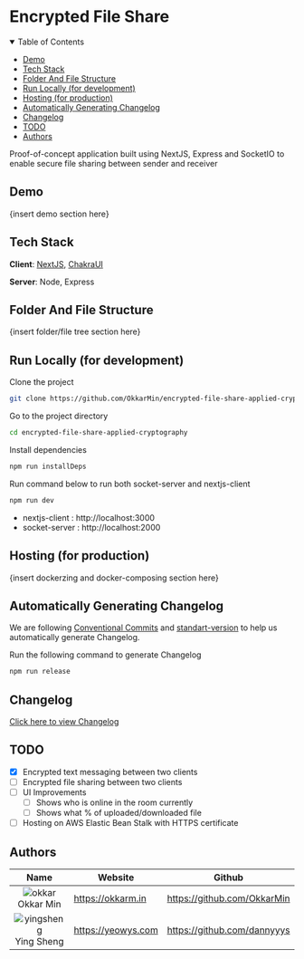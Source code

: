 # Encrypted File Share

<details open>
    <summary>Table of Contents</summary>
<ul>
    <li><a href="#demo">Demo</a></li>
    <li><a href="#tech-stack">Tech Stack</a></li>
    <li><a href="#folder-and-file-structure">Folder And File Structure</a></li>
    <li><a href="#run-locally-for-development">Run Locally (for development)</a></li>
    <li><a href="#hosting-for-production">Hosting (for production)</a></li>
    <li><a href="#automatically-generating-changelog">Automatically Generating Changelog</a></li>
    <li><a href="#changelog">Changelog</a></li>
    <li><a href="#todo">TODO</a></li>
    <li><a href="#authors">Authors</a></li>
</ul>
</details>
<p>

Proof-of-concept application built using NextJS, Express and SocketIO to enable secure file sharing between sender and receiver

## Demo

{insert demo section here}

## Tech Stack

**Client**: [NextJS](http://nextjs.org), [ChakraUI](http://chakra-ui.com)

**Server**: Node, Express

## Folder And File Structure

{insert folder/file tree section here}

## Run Locally (for development)

Clone the project

```bash
git clone https://github.com/OkkarMin/encrypted-file-share-applied-cryptography
```

Go to the project directory

```bash
cd encrypted-file-share-applied-cryptography
```

Install dependencies

```bash
npm run installDeps
```

Run command below to run both socket-server and nextjs-client

```bash
npm run dev
```

- nextjs-client : http://localhost:3000
- socket-server : http://localhost:2000

## Hosting (for production)

{insert dockerzing and docker-composing section here}

## Automatically Generating Changelog

We are following [Conventional Commits](https://conventionalcommits.org/) and [standart-version](https://github.com/conventional-changelog/standard-version) to help us automatically generate Changelog.

Run the following command to generate Changelog

```bash
npm run release
```

## Changelog

[Click here to view Changelog](./CHANGELOG.md)

## TODO

- [x] Encrypted text messaging between two clients
- [ ] Encrypted file sharing between two clients
- [ ] UI Improvements
  - [ ] Shows who is online in the room currently
  - [ ] Shows what % of uploaded/downloaded file
- [ ] Hosting on AWS Elastic Bean Stalk with HTTPS certificate

## Authors

|                                                 Name                                                  | Website            | Github                      |
| :---------------------------------------------------------------------------------------------------: | ------------------ | --------------------------- |
|   <img src="https://avatars.githubusercontent.com/u/24297303?s=50&v=4" alt="okkar"/><br> Okkar Min    | https://okkarm.in  | https://github.com/OkkarMin |
| <img src="https://avatars.githubusercontent.com/u/70012669?s=50&v=4" alt="yingsheng"/><br> Ying Sheng | https://yeowys.com | https://github.com/dannyyys |
